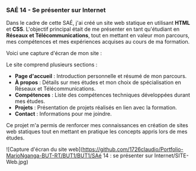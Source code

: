 ### **SAÉ 14 - Se présenter sur Internet**

Dans le cadre de cette SAÉ, j'ai créé un site web statique en utilisant **HTML** et **CSS**. L'objectif principal était de me présenter en tant qu'étudiant en **Réseaux et Télécommunications**, tout en mettant en valeur mon parcours, mes compétences et mes expériences acquises au cours de ma formation. 

Voici une capture d'écran de mon site :


Le site comprend plusieurs sections :

- **Page d'accueil** : Introduction personnelle et résumé de mon parcours.
- **À propos** : Détails sur mes études et mon choix de spécialisation en Réseaux et Télécommunications.
- **Compétences** : Liste des compétences techniques développées durant mes études.
- **Projets** : Présentation de projets réalisés en lien avec la formation.
- **Contact** : Informations pour me joindre.

Ce projet m'a permis de renforcer mes connaissances en création de sites web statiques tout en mettant en pratique les concepts appris lors de mes études.

![Capture d'écran du site web](https://github.com/1726claudio/Portfolio-MarioNganga-BUT-RT/BUT1/BUT1/SAé 14 : se présenter sur Internet/SITE-Web.jpg)

